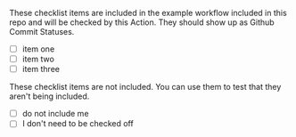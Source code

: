 These checklist items are included in the example workflow included
in this repo and will be checked by this Action. They should
show up as Github Commit Statuses.

- [ ] item one
- [ ] item two
- [ ] item three

These checklist items are not included. You can use them to test
that they aren't being included.

- [ ] do not include me
- [ ] I don't need to be checked off
